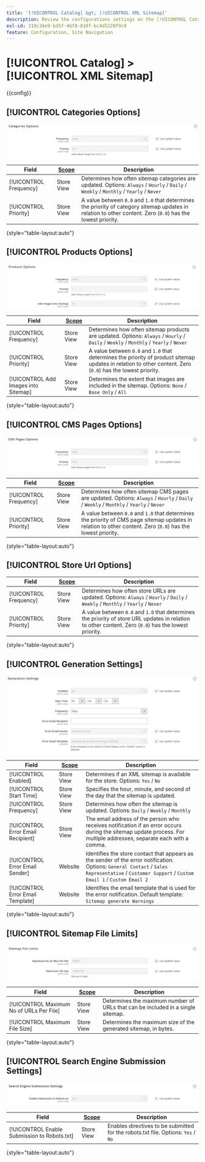 ```yaml
---
title: '[!UICONTROL Catalog] &gt; [!UICONTROL XML Sitemap]'
description: Review the configurations settings on the [!UICONTROL Catalog] &gt; [!UICONTROL XML Sitemap] page of the Commerce Admin.
exl-id: 319c34e9-bd5f-46f8-810f-bc4d5228f9c9
feature: Configuration, Site Navigation
---
```

# [!UICONTROL Catalog] > [!UICONTROL XML Sitemap]

{{config}}

## [!UICONTROL Categories Options]

![Categories Options](./assets/xml-sitemap-categories-options.png)<!-- zoom -->

<!-- [Categories Options](https://experienceleague.adobe.com/en/docs/commerce-admin/marketing/seo/sitemap-xml) -->

|Field|[Scope](../../getting-started/websites-stores-views.md#scope-settings)|Description|
|--- |--- |--- |
|[!UICONTROL Frequency]|Store View|Determines how often sitemap categories are updated. Options: `Always` / `Hourly` / `Daily` / `Weekly` / `Monthly` / `Yearly` / `Never`|
|[!UICONTROL Priority]|Store View|A value between `0.0` and `1.0` that determines the priority of category sitemap updates in relation to other content. Zero (`0.0`) has the lowest priority.|

{style="table-layout:auto"}

## [!UICONTROL Products Options]

![Products Options](./assets/xml-sitemap-products-options.png)<!-- zoom -->

<!-- [Products Options](https://experienceleague.adobe.com/en/docs/commerce-admin/marketing/seo/sitemap-xml) -->

|Field|[Scope](../../getting-started/websites-stores-views.md#scope-settings)|Description|
|--- |--- |--- |
|[!UICONTROL Frequency]|Store View|Determines how often sitemap products are updated. Options: `Always` / `Hourly` / `Daily` / `Weekly` / `Monthly` / `Yearly` / `Never`|
|[!UICONTROL Priority]|Store View|A value between `0.0` and `1.0` that determines the priority of product sitemap updates in relation to other content. Zero (`0.0`) has the lowest priority.|
|[!UICONTROL Add Images into Sitemap]|Store View|Determines the extent that images are included in the sitemap. Options: `None` / `Base Only` / `All`|

{style="table-layout:auto"}

## [!UICONTROL CMS Pages Options]

![CMS Pages Options](./assets/xml-sitemap-cms-pages-options.png)<!-- zoom -->

<!-- [CMS Pages Options](https://experienceleague.adobe.com/en/docs/commerce-admin/marketing/seo/sitemap-xml) -->

|Field|[Scope](../../getting-started/websites-stores-views.md#scope-settings)|Description|
|--- |--- |--- |
|[!UICONTROL Frequency]|Store View|Determines how often sitemap CMS pages are updated. Options: `Always` / `Hourly` / `Daily` / `Weekly` / `Monthly` / `Yearly` / `Never`|
|[!UICONTROL Priority]|Store View|A value between `0.0` and `1.0` that determines the priority of CMS page sitemap updates in relation to other content. Zero (`0.0`) has the lowest priority.|

{style="table-layout:auto"}

## [!UICONTROL Store Url Options]

|Field|[Scope](../../getting-started/websites-stores-views.md#scope-settings)|Description|
|--- |--- |--- |
|[!UICONTROL Frequency]|Store View|Determines how often store URLs are updated. Options: `Always` / `Hourly` / `Daily` / `Weekly` / `Monthly` / `Yearly` / `Never`|
|[!UICONTROL Priority]|Store View|A value between `0.0` and `1.0` that determines the priority of store URL updates in relation to other content. Zero (`0.0`) has the lowest priority.|

{style="table-layout:auto"}

## [!UICONTROL Generation Settings]

![Generation Settings](./assets/xml-sitemap-generation-settings.png)<!-- zoom -->

<!-- [Generation Settings](https://experienceleague.adobe.com/en/docs/commerce-admin/marketing/seo/sitemap-xml) -->

|Field|[Scope](../../getting-started/websites-stores-views.md#scope-settings)|Description|
|--- |--- |--- |
|[!UICONTROL Enabled]|Store View|Determines if an XML sitemap is available for the store. Options: `Yes` / `No`|
|[!UICONTROL Start Time]|Store View|Specifies the hour, minute, and second of the day that the sitemap is updated.|
|[!UICONTROL Frequency]|Store View|Determines how often the sitemap is updated. Options: `Daily` / `Weekly` / `Monthly`|
|[!UICONTROL Error Email Recipient]|Store View|The email address of the person who receives notification if an error occurs during the sitemap update process. For multiple addresses, separate each with a comma.|
|[!UICONTROL Error Email Sender]|Website|Identifies the store contact that appears as the sender of the error notification. Options: `General Contact` / `Sales Representative` / `Customer Support` / `Custom Email 1` / `Custom Email 2`|
|[!UICONTROL Error Email Template]|Website|Identifies the email template that is used for the error notification. Default template: `Sitemap generate Warnings`|

{style="table-layout:auto"}

## [!UICONTROL Sitemap File Limits]

![Sitemap File Limits](./assets/xml-sitemap-sitemap-file-limits.png)<!-- zoom -->

<!-- [Sitemap File Limits](https://experienceleague.adobe.com/en/docs/commerce-admin/marketing/seo/sitemap-xml) -->

|Field|[Scope](../../getting-started/websites-stores-views.md#scope-settings)|Description|
|--- |--- |--- |
|[!UICONTROL Maximum No of URLs Per File]|Store View|Determines the maximum number of URLs that can be included in a single sitemap.|
|[!UICONTROL Maximum File Size]|Store View|Determines the maximum size of the generated sitemap, in bytes.|

{style="table-layout:auto"}

## [!UICONTROL Search Engine Submission Settings]

![Search Engine Submission Settings](./assets/xml-sitemap-search-engine-submission-settings.png)<!-- zoom -->

<!-- [Search Engine Submission Settings](https://experienceleague.adobe.com/en/docs/commerce-admin/marketing/seo/sitemap-xml) -->

|Field|[Scope](../../getting-started/websites-stores-views.md#scope-settings)|Description|
|--- |--- |--- |
|[!UICONTROL Enable Submission to Robots.txt]|Store View|Enables directives to be submitted for the robots.txt file. Options: `Yes` / `No`|

{style="table-layout:auto"}

